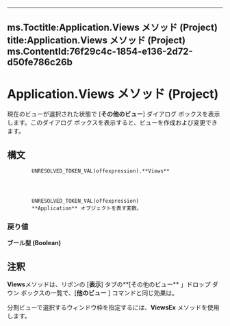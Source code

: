 

---
ms.Toctitle:Application.Views メソッド (Project)
title:Application.Views メソッド (Project)
ms.ContentId:76f29c4c-1854-e136-2d72-d50fe786c26b
---
# Application.Views メソッド (Project)




現在のビューが選択された状態で [**その他のビュー**] ダイアログ ボックスを表示します。このダイアログ ボックスを表示すると、ビューを作成および変更できます。

## 構文

            UNRESOLVED_TOKEN_VAL(offexpression).**Views**




            UNRESOLVED_TOKEN_VAL(offexpression)
            **Application** オブジェクトを表す変数。

### 戻り値
**ブール型 (Boolean)**





## 注釈
**Views**メソッドは、リボンの [**表示**] タブの**[その他のビュー** 」ドロップ ダウン ボックスの一覧で、[**他のビュー** ] コマンドと同じ効果は。



分割ビューで選択するウィンドウ枠を指定するには、**ViewsEx** メソッドを使用します。





